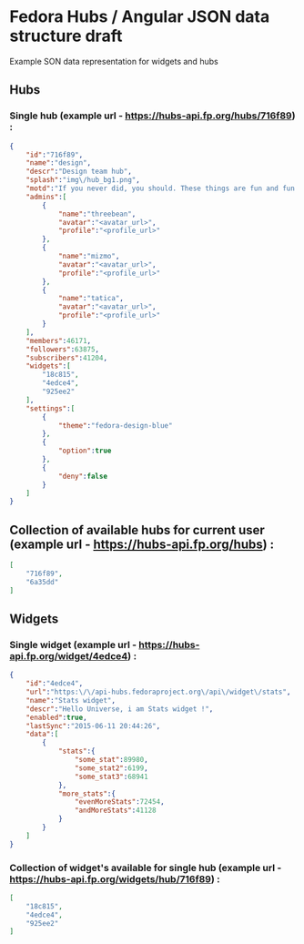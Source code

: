 # Fedora Hubs / Angular JSON data structure draft

Example SON data representation for widgets and hubs


## Hubs

### Single hub (example url - https://hubs-api.fp.org/hubs/716f89) :

```json
{
    "id":"716f89",
    "name":"design",
    "descr":"Design team hub",
    "splash":"img\/hub_bg1.png",
    "motd":"If you never did, you should. These things are fun and fun is good.",
    "admins":[
        {
            "name":"threebean",
            "avatar":"<avatar_url>",
            "profile":"<profile_url>"
        },
        {
            "name":"mizmo",
            "avatar":"<avatar_url>",
            "profile":"<profile_url>"
        },
        {
            "name":"tatica",
            "avatar":"<avatar_url>",
            "profile":"<profile_url>"
        }
    ],
    "members":46171,
    "followers":63875,
    "subscribers":41204,
    "widgets":[
        "18c815",
        "4edce4",
        "925ee2"
    ],
    "settings":[
        {
            "theme":"fedora-design-blue"
        },
        {
            "option":true
        },
        {
            "deny":false
        }
    ]
}
```


## Collection of available hubs for current user (example url - https://hubs-api.fp.org/hubs) :

```json
[
    "716f89",
    "6a35dd"
]
```



## Widgets

### Single widget (example url - https://hubs-api.fp.org/widget/4edce4) :
```json
{
    "id":"4edce4",
    "url":"https:\/\/api-hubs.fedoraproject.org\/api\/widget\/stats",
    "name":"Stats widget",
    "descr":"Hello Universe, i am Stats widget !",
    "enabled":true,
    "lastSync":"2015-06-11 20:44:26",
    "data":[
        {
            "stats":{
                "some_stat":89980,
                "some_stat2":6199,
                "some_stat3":68941
            },
            "more_stats":{
                "evenMoreStats":72454,
                "andMoreStats":41128
            }
        }
    ]
}
```

### Collection of widget's available for single hub (example url - https://hubs-api.fp.org/widgets/hub/716f89) :
```json
[
    "18c815",
    "4edce4",
    "925ee2"
]
```
